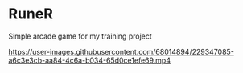 # RuneR
Simple arcade game for my training project


https://user-images.githubusercontent.com/68014894/229347085-a6c3e3cb-aa84-4c6a-b034-65d0ce1efe69.mp4

